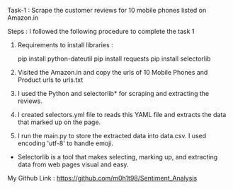 Task-1 : Scrape the customer reviews for 10 mobile phones listed on Amazon.in

Steps : 
I followed the following procedure to complete the task 1 

1. Requirements to install libraries : 
       
    pip install python-dateutil
    pip install requests
    pip install selectorlib

2. Visited the Amazon.in and copy the urls of 10 Mobile Phones and Product urls to urls.txt

3. I used the Python and selectorlib* for scraping and extracting the reviews.
4. I created selectors.yml file to reads this YAML file and extracts the data that marked up on the page.
5. I run the main.py to store the extracted data into data.csv. I used encoding 'utf-8'  to handle emoji.

* Selectorlib is a tool that makes selecting, marking up, and extracting data from web pages visual and easy.


My Github Link : https://github.com/m0h1t98/Sentiment_Analysis
